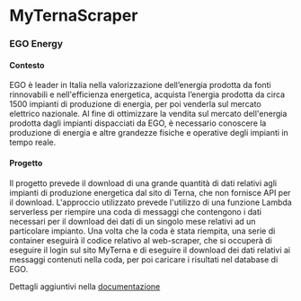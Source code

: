 # MyTernaScraper

### EGO Energy
#### Contesto

EGO è leader in Italia nella valorizzazione dell’energia prodotta da fonti rinnovabili e nell'efficienza energetica, acquista l’energia prodotta da circa 1500 impianti di produzione di energia, per poi venderla sul mercato elettrico nazionale. Al fine di ottimizzare la vendita sul mercato dell'energia prodotta dagli impianti dispacciati da EGO, è necessario conoscere la produzione di energia e altre grandezze fisiche e operative degli impianti in tempo reale.


#### Progetto
Il progetto prevede il download di una grande quantità di dati relativi agli impianti di produzione energetica dal sito di Terna, 
che non fornisce API per il download. L'approccio utilizzato prevede l'utilizzo di una funzione Lambda serverless per riempire una coda di messaggi 
che contengono i dati necessari per il download dei dati di un singolo mese relativi ad un particolare impianto. Una volta che la coda è stata riempita, 
una serie di container eseguirà il codice relativo al web-scraper, che si occuperà di eseguire il login sul sito MyTerna e di eseguire il download dei dati 
relativi ai messaggi contenuti nella coda, per poi caricare i risultati nel database di EGO. 

Dettagli aggiuntivi nella [documentazione](https://github.com/Nescio98/MyTernaScraper/tree/main/docs)
